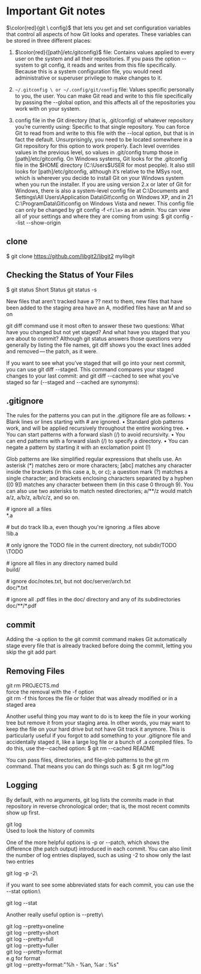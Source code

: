 # Important Git notes

$\color{red}{git \ config}$ that lets you get and set configuration variables that control
all aspects of how Git looks and operates. These variables can be stored in three different places:

1. $\color{red}{[path]/etc/gitconfig}$ file: Contains values applied to every user on the system and all their
 repositories. If you pass the option --system to git config, it reads and writes from this file
 specifically. Because this is a system configuration file, you would need administrative or
 superuser privilege to make changes to it.

2. ```~/.gitconfig \ or ~/.config/git/config``` file: Values specific personally to you, the user. You can
 make Git read and write to this file specifically by passing the --global option, and this affects
 all of the repositories you work with on your system.
3. config file in the Git directory (that is, .git/config) of whatever repository you’re currently
 using: Specific to that single repository. You can force Git to read from and write to this file with
 the --local option, but that is in fact the default. Unsurprisingly, you need to be located
 somewhere in a Git repository for this option to work properly.
 Each level overrides values in the previous level, so values in .git/config trump those in
 [path]/etc/gitconfig.
 On Windows systems, Git looks for the .gitconfig file in the $HOME directory (C:\Users\$USER for
 most people). It also still looks for [path]/etc/gitconfig, although it’s relative to the MSys root,
 which is wherever you decide to install Git on your Windows system when you run the installer. If
 you are using version 2.x or later of Git for Windows, there is also a system-level config file at
 C:\Documents and Settings\All Users\Application Data\Git\config on Windows XP, and in
 21
C:\ProgramData\Git\config on Windows Vista and newer. This config file can only be changed by git
 config -f `<file>` as an admin.
 You can view all of your settings and where they are coming from using:
 $ git config --list --show-origin

## clone

 $ git clone <https://github.com/libgit2/libgit2> mylibgit

## Checking the Status of Your Files

$ git status
Short Status
git status -s

 New files that aren’t tracked have a ?? next to them,
 new files that have been added to the staging area have an A,
 modified files have an M and so on

git diff command
    use it most often to answer these two questions: What have you
    changed but not yet staged? And what have you staged that you are about to commit? Although git
    status answers those questions very generally by listing the file names, git diff shows you the
    exact lines added and removed — the patch, as it were.

 If you want to see what you’ve staged that will go into your next commit, you can use git
    diff --staged. This command compares your staged changes to your last commit:
    and git diff --cached to see what you’ve staged so far (--staged and --cached are synonyms):

## .gitignore

The rules for the patterns you can put in the .gitignore file are as follows:
 • Blank lines or lines starting with # are ignored.
 • Standard glob patterns work, and will be applied recursively throughout the entire working
 tree.
 • You can start patterns with a forward slash (/) to avoid recursivity.
 • You can end patterns with a forward slash (/) to specify a directory.
 • You can negate a pattern by starting it with an exclamation point (!)

 Glob patterns are like simplified regular expressions that shells use. An asterisk (*) matches zero or
 more characters; [abc] matches any character inside the brackets (in this case a, b, or c); a question
 mark (?) matches a single character; and brackets enclosing characters separated by a hyphen ([0
9]) matches any character between them (in this case 0 through 9). You can also use two asterisks to
 match nested directories; a/**/z would match a/z, a/b/z, a/b/c/z, and so on.

\# ignore all .a files\
*.a

\# but do track lib.a, even though you're ignoring .a files above\
 !lib.a

\# only ignore the TODO file in the current directory, not subdir/TODO\
\TODO

\# ignore all files in any directory named build\
 build/

\# ignore doc/notes.txt, but not doc/server/arch.txt\
 doc/*.txt

\# ignore all .pdf files in the doc/ directory and any of its subdirectories\
 doc/**/*.pdf

## commit

Adding the -a option to the git commit command makes
 Git automatically stage every file that is already tracked before doing the commit, letting you skip
 the git add part

## Removing Files

git rm PROJECTS.md\
force the removal with the -f option\
git rm -f this forces the file or folder that was already modified or in a staged area

 Another useful thing you may want to do is to keep the file in your working tree but remove it from
 your staging area. In other words, you may want to keep the file on your hard drive but not have
 Git track it anymore. This is particularly useful if you forgot to add something to your .gitignore
file and accidentally staged it, like a large log file or a bunch of .a compiled files. To do this, use the--cached option:
 $ git rm --cached README

You can pass files, directories, and file-glob patterns to the git rm command. That means you can do
 things such as:
 $ git rm log/\*.log

## Logging

By default, with no arguments, git log lists the commits made in that repository in reverse
 chronological order; that is, the most recent commits show up first.

git log\
Used to look the history of commits

One of the more helpful options is -p or --patch, which shows the difference (the patch output)
 introduced in each commit. You can also limit the number of log entries displayed, such as using -2
 to show only the last two entries

git log -p -2\

if you want to see some abbreviated stats for each commit, you can use the --stat option:\

git log --stat

Another really useful option is --pretty\

git log --pretty=oneline\
git log --pretty=short\
git log --pretty=full\
git log --pretty=fuller\
git log --pretty=format\
e.g for format\
git log --pretty=format:"%h - %an, %ar : %s"

